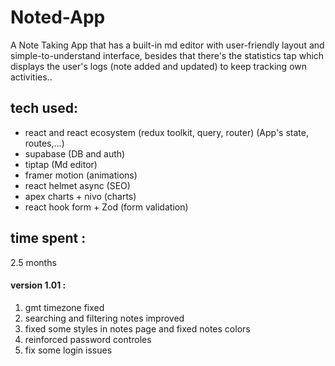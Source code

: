 # Noted-App
A Note Taking App that has a built-in md editor with user-friendly layout and simple-to-understand interface, besides that there's the statistics tap which displays the user's logs (note added and updated) to keep tracking own activities.. 

## tech used:
- react and react ecosystem (redux toolkit, query, router) (App's state, routes,...)
- supabase (DB and auth)
- tiptap (Md editor)
- framer motion (animations)
- react helmet async (SEO)
- apex charts + nivo (charts)
- react hook form + Zod (form validation)

## time spent :
2.5 months


#### version 1.01 :
1. gmt timezone fixed
2. searching and filtering notes improved
3. fixed some styles in notes page and fixed notes colors
4. reinforced password controles
5. fix some login issues
